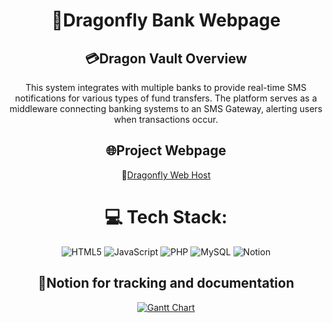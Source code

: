 <div align="center">

# 🚀Dragonfly Bank Webpage

## 💳Dragon Vault Overview

This system integrates with multiple banks to provide real-time SMS notifications for various types of fund transfers. The platform serves as a middleware connecting banking systems to an SMS Gateway, alerting users when transactions occur.

## 🌐Project Webpage

📌[Dragonfly Web Host]()

# 💻 Tech Stack:

![HTML5](https://img.shields.io/badge/html5-%23E34F26.svg?style=flat&logo=html5&logoColor=white) ![JavaScript](https://img.shields.io/badge/javascript-%23323330.svg?style=flat&logo=javascript&logoColor=%23F7DF1E) ![PHP](https://img.shields.io/badge/php-%23777BB4.svg?style=flat&logo=php&logoColor=white) ![MySQL](https://img.shields.io/badge/mysql-4479A1.svg?style=flat&logo=mysql&logoColor=white) ![Notion](https://img.shields.io/badge/Notion-%23000000.svg?style=flat&logo=notion&logoColor=white)

## 📝Notion for tracking and documentation

[![Gantt Chart](https://img.shields.io/badge/Gantt%20Chart-000000?style=flat&logo=notion&logoColor=white)]()

</div>
